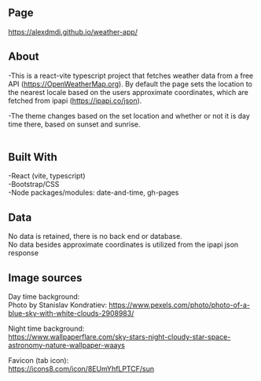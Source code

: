 ## Page
https://alexdmdi.github.io/weather-app/

## About 
-This is a react-vite typescript project that fetches weather data from a free API (https://OpenWeatherMap.org). By default the page sets the location
to the nearest locale based on the users approximate coordinates, which are fetched from ipapi (https://ipapi.co/json). <br>

-The theme changes based on the set location and whether or not it is day time there, based on sunset and sunrise. <br> <br>


## Built With
-React (vite, typescript) <br>
-Bootstrap/CSS <br>
-Node packages/modules: date-and-time, gh-pages

## Data
No data is retained, there is no back end or database. <br>
No data besides approximate coordinates is utilized from the ipapi json response

## Image sources
Day time background: <br>
Photo by Stanislav Kondratiev: https://www.pexels.com/photo/photo-of-a-blue-sky-with-white-clouds-2908983/

Night time background: <br>
https://www.wallpaperflare.com/sky-stars-night-cloudy-star-space-astronomy-nature-wallpaper-waays


Favicon (tab icon): <br>
https://icons8.com/icon/8EUmYhfLPTCF/sun
